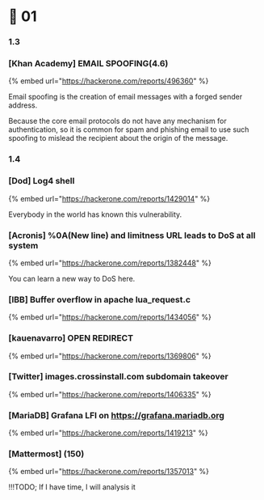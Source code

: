 # 🦧 01

### 1.3&#x20;

### \[Khan Academy] EMAIL SPOOFING(4.6)

{% embed url="https://hackerone.com/reports/496360" %}

Email spoofing is the creation of email messages with a forged sender address.

Because the core email protocols do not have any mechanism for authentication, so it is common for spam and phishing email to use such spoofing to mislead the recipient about the origin of the message.





### 1.4&#x20;

### \[Dod] Log4 shell

{% embed url="https://hackerone.com/reports/1429014" %}

Everybody in the world has known this vulnerability.





### \[Acronis] %0A(New line) and limitness URL leads to DoS at all system

{% embed url="https://hackerone.com/reports/1382448" %}

You can learn a new way to DoS here.



### \[IBB] Buffer overflow in apache lua\_request.c

{% embed url="https://hackerone.com/reports/1434056" %}

### \[kauenavarro] OPEN REDIRECT

{% embed url="https://hackerone.com/reports/1369806" %}

### \[Twitter] images.crossinstall.com subdomain takeover

{% embed url="https://hackerone.com/reports/1406335" %}

### \[MariaDB] Grafana LFI on https://grafana.mariadb.org

{% embed url="https://hackerone.com/reports/1419213" %}

### \[Mattermost] (150)

{% embed url="https://hackerone.com/reports/1357013" %}

!!!TODO; If I have time, I will analysis it
